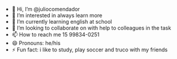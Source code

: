 - 👋 Hi, I’m @juliocomendador
- 👀 I’m interested in always learn more
- 🌱 I’m currently learning english at school
- 💞️ I’m looking to collaborate on with help to colleagues in the task
- 📫 How to reach me 15 99834-0251
- 😄 Pronouns: he/his
- ⚡ Fun fact: i like to study, play soccer and truco with my friends

<!---
juliocomendador/juliocomendador is a ✨ special ✨ repository because its `README.md` (this file) appears on your GitHub profile.
You can click the Preview link to take a look at your changes.
--->

